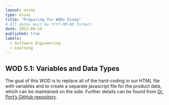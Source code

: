 ```yaml
---
layout: essay
type: essay
title: "Preparing for WODs Essay"
# All dates must be YYYY-MM-DD format!
date: 2023-09-24
published: true
labels:
  - Software Engineering
  - Learning
---
```


<h2>WOD 5.1: Variables and Data Types</h2>

The goal of this WOD is to replace all of the hard-coding in our HTML file with variables and to create a separate javascript file for the product data, which can be maintained on the side. Further details can be found from [Dr. Port’s GitHub repository](https://dport96.github.io/ITM352/morea/050.variables_data_types/experience-SmartPhoneProducts1_variables.html). 
